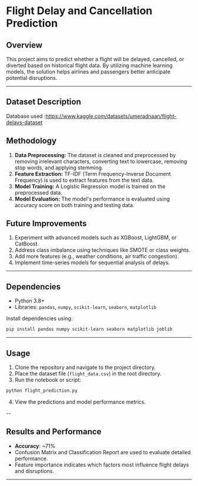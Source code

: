 # Flight Delay and Cancellation Prediction

## **Overview**
This project aims to predict whether a flight will be delayed, cancelled, or diverted based on historical flight data. By utilizing machine learning models, the solution helps airlines and passengers better anticipate potential disruptions.

---


## **Dataset Description**
Database used :https://www.kaggle.com/datasets/umeradnaan/flight-delays-dataset

## Methodology

1. **Data Preprocessing:** The dataset is cleaned and preprocessed by removing irrelevant characters, converting text to lowercase, removing stop words, and applying stemming.
2. **Feature Extraction:** TF-IDF (Term Frequency-Inverse Document Frequency) is used to extract features from the text data.
3. **Model Training:** A Logistic Regression model is trained on the preprocessed data.
4. **Model Evaluation:** The model's performance is evaluated using accuracy score on both training and testing data.

## **Future Improvements**
1. Experiment with advanced models such as XGBoost, LightGBM, or CatBoost.
2. Address class imbalance using techniques like SMOTE or class weights.
3. Add more features (e.g., weather conditions, air traffic congestion).
4. Implement time-series models for sequential analysis of delays.

---

## **Dependencies**
- Python 3.8+
- Libraries: `pandas`, `numpy`, `scikit-learn`, `seaborn`, `matplotlib`

Install dependencies using:
```bash
pip install pandas numpy scikit-learn seaborn matplotlib joblib
```

---

## **Usage**
1. Clone the repository and navigate to the project directory.
2. Place the dataset file (`flight_data.csv`) in the root directory.
3. Run the notebook or script:

```bash
python flight_prediction.py
```
4. View the predictions and model performance metrics.

--

## **Results and Performance**
- **Accuracy**: ~71%
- Confusion Matrix and Classification Report are used to evaluate detailed performance.
- Feature importance indicates which factors most influence flight delays and disruptions.

---
